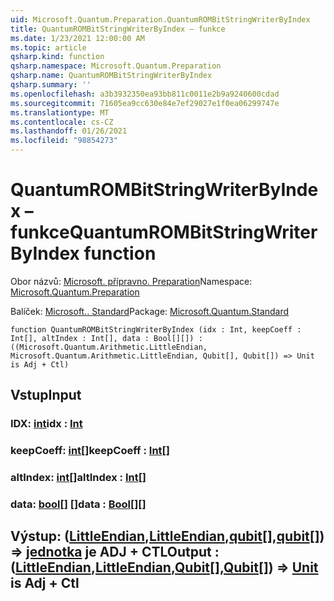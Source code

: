 ```yaml
---
uid: Microsoft.Quantum.Preparation.QuantumROMBitStringWriterByIndex
title: QuantumROMBitStringWriterByIndex – funkce
ms.date: 1/23/2021 12:00:00 AM
ms.topic: article
qsharp.kind: function
qsharp.namespace: Microsoft.Quantum.Preparation
qsharp.name: QuantumROMBitStringWriterByIndex
qsharp.summary: ''
ms.openlocfilehash: a3b3932350ea93bb811c0011e2b9a9240600cdad
ms.sourcegitcommit: 71605ea9cc630e84e7ef29027e1f0ea06299747e
ms.translationtype: MT
ms.contentlocale: cs-CZ
ms.lasthandoff: 01/26/2021
ms.locfileid: "98854273"
---
```

# <a name="quantumrombitstringwriterbyindex-function"></a><span data-ttu-id="923e5-102">QuantumROMBitStringWriterByIndex – funkce</span><span class="sxs-lookup"><span data-stu-id="923e5-102">QuantumROMBitStringWriterByIndex function</span></span>

<span data-ttu-id="923e5-103">Obor názvů: [Microsoft. přípravno. Preparation](xref:Microsoft.Quantum.Preparation)</span><span class="sxs-lookup"><span data-stu-id="923e5-103">Namespace: [Microsoft.Quantum.Preparation](xref:Microsoft.Quantum.Preparation)</span></span>

<span data-ttu-id="923e5-104">Balíček: [Microsoft.. Standard](https://nuget.org/packages/Microsoft.Quantum.Standard)</span><span class="sxs-lookup"><span data-stu-id="923e5-104">Package: [Microsoft.Quantum.Standard](https://nuget.org/packages/Microsoft.Quantum.Standard)</span></span>




```qsharp
function QuantumROMBitStringWriterByIndex (idx : Int, keepCoeff : Int[], altIndex : Int[], data : Bool[][]) : ((Microsoft.Quantum.Arithmetic.LittleEndian, Microsoft.Quantum.Arithmetic.LittleEndian, Qubit[], Qubit[]) => Unit is Adj + Ctl)
```


## <a name="input"></a><span data-ttu-id="923e5-105">Vstup</span><span class="sxs-lookup"><span data-stu-id="923e5-105">Input</span></span>

### <a name="idx--int"></a><span data-ttu-id="923e5-106">IDX: [int](xref:microsoft.quantum.lang-ref.int)</span><span class="sxs-lookup"><span data-stu-id="923e5-106">idx : [Int](xref:microsoft.quantum.lang-ref.int)</span></span>




### <a name="keepcoeff--int"></a><span data-ttu-id="923e5-107">keepCoeff: [int](xref:microsoft.quantum.lang-ref.int)[]</span><span class="sxs-lookup"><span data-stu-id="923e5-107">keepCoeff : [Int](xref:microsoft.quantum.lang-ref.int)[]</span></span>




### <a name="altindex--int"></a><span data-ttu-id="923e5-108">altIndex: [int](xref:microsoft.quantum.lang-ref.int)[]</span><span class="sxs-lookup"><span data-stu-id="923e5-108">altIndex : [Int](xref:microsoft.quantum.lang-ref.int)[]</span></span>




### <a name="data--bool"></a><span data-ttu-id="923e5-109">data: [bool](xref:microsoft.quantum.lang-ref.bool)[] []</span><span class="sxs-lookup"><span data-stu-id="923e5-109">data : [Bool](xref:microsoft.quantum.lang-ref.bool)[][]</span></span>





## <a name="output--littleendianlittleendianqubitqubit--unit--is-adj--ctl"></a><span data-ttu-id="923e5-110">Výstup: ([LittleEndian](xref:Microsoft.Quantum.Arithmetic.LittleEndian),[LittleEndian](xref:Microsoft.Quantum.Arithmetic.LittleEndian),[qubit](xref:microsoft.quantum.lang-ref.qubit)[],[qubit](xref:microsoft.quantum.lang-ref.qubit)[]) => [jednotka](xref:microsoft.quantum.lang-ref.unit)  je ADJ + CTL</span><span class="sxs-lookup"><span data-stu-id="923e5-110">Output : ([LittleEndian](xref:Microsoft.Quantum.Arithmetic.LittleEndian),[LittleEndian](xref:Microsoft.Quantum.Arithmetic.LittleEndian),[Qubit](xref:microsoft.quantum.lang-ref.qubit)[],[Qubit](xref:microsoft.quantum.lang-ref.qubit)[]) => [Unit](xref:microsoft.quantum.lang-ref.unit)  is Adj + Ctl</span></span>

